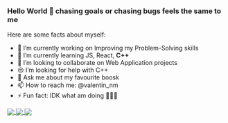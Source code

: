 ### Hello World 👋 chasing goals or chasing bugs feels the same to me

<!--
**ValentinNM/ValentinNM** is a ✨ _special_ ✨ repository because its `README.md` (this file) appears on your GitHub profile.

Here are some ideas to get you started:
-->
Here are some facts about myself:

- 🔭  I’m currently working on Improving my Problem-Solving skills
- 🌱  I’m currently learning JS, React, **C++**
- 🤝  I’m looking to collaborate on Web Application projects
- 😒  I’m looking for help with C++
- 💬  Ask me about my favourite boosk
- 📫  How to reach me: @valentin_nm
- ⚡   Fun fact: IDK what am doing 🤷🏻‍♂️


<!-- ## smth -->
<!-- [![Valentin's GitHub stats] -->
<a href="https://github.com/ValentinNM/github-readme-stats">
  <img align="center" src="https://github-readme-stats.vercel.app/api?username=ValentinNM&show_icons=true&theme=tokyonight" />
</a>
<!-- [![Top Langs] -->
<a href="https://github.com/ValentinNM/github-readme-stats">
<!-- add:  &layout=compact    -->
  <img align="center" src="https://github-readme-stats.vercel.app/api/top-langs/?username=ValentinNM&show_icons=true&theme=tokyonight&langs_count=8" />
</a>
<!-- [![Valentin's wakatime stats] -->
<a href="https://github.com/ValentinNM/github-readme-stats">
  <img align="center" src="https://github-readme-stats.vercel.app/api/wakatime?username=valentin_nm&layout=compact&theme=tokyonight" />
</a>
<!-- [![Readme Card] -->
<!-- 
<a href="https://github.com/ValentinNM/github-readme-stats">
  <img align="center" src="https://github-readme-stats.vercel.app/api/pin/?username=ValentinNM&layout=compact&theme=tokyonight&repo=github-readme-stats" />
</a>
-->
